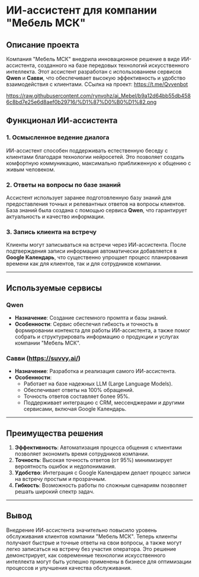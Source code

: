 # ИИ-ассистент для компании "Мебель МСК"

## Описание проекта

Компания "Мебель МСК" внедрила инновационное решение в виде ИИ-ассистента, созданного на базе передовых технологий искусственного интеллекта. Этот ассистент разработан с использованием сервисов **Qwen** и **Савви**, что обеспечивает высокую эффективность и удобство взаимодействия с клиентами.
ССылка на проект: https://t.me/Qvvenbot

https://raw.githubusercontent.com/rynvohz/ai_Mebel/b9a12d64bb55db4586c8bd7e25e6d8aef0b29716/%D1%87%D0%B0%D1%82.png

## Функционал ИИ-ассистента

### 1. Осмысленное ведение диалога
ИИ-ассистент способен поддерживать естественную беседу с клиентами благодаря технологии нейросетей. Это позволяет создать комфортную коммуникацию, максимально приближенную к общению с живым человеком.

### 2. Ответы на вопросы по базе знаний
Ассистент использует заранее подготовленную базу знаний для предоставления точных и релевантных ответов на вопросы клиентов. База знаний была создана с помощью сервиса **Qwen**, что гарантирует актуальность и качество информации.

### 3. Запись клиента на встречу
Клиенты могут записываться на встречи через ИИ-ассистента. После подтверждения записи информация автоматически добавляется в **Google Календарь**, что существенно упрощает процесс планирования времени как для клиентов, так и для сотрудников компании.

---

## Используемые сервисы

### Qwen
- **Назначение**: Создание системного промпта и базы знаний.
- **Особенности**: Сервис обеспечил гибкость и точность в формировании контекста для работы ИИ-ассистента, а также помог собрать и структурировать информацию о продукции и услугах компании "Мебель МСК".

### Савви (https://suvvy.ai/)
- **Назначение**: Разработка и реализация самого ИИ-ассистента.
- **Особенности**: 
  - Работает на базе надежных LLM (Large Language Models).
  - Обеспечивает ответы на 100% обращений.
  - Точность ответов составляет более 95%.
  - Поддерживает интеграцию с CRM, мессенджерами и другими сервисами, включая Google Календарь.

---

## Преимущества решения

1. **Эффективность**: Автоматизация процесса общения с клиентами позволяет экономить время сотрудников компании.
2. **Точность**: Высокая точность ответов (от 95%) минимизирует вероятность ошибок и недопонимания.
3. **Удобство**: Интеграция с Google Календарем делает процесс записи на встречу простым и прозрачным.
4. **Гибкость**: Возможность работы по сложным сценариям позволяет решать широкий спектр задач.

---

## Вывод

Внедрение ИИ-ассистента значительно повысило уровень обслуживания клиентов компании "Мебель МСК". Теперь клиенты получают быстрые и точные ответы на свои вопросы, а также могут легко записаться на встречу без участия оператора. Это решение демонстрирует, как современные технологии искусственного интеллекта могут быть успешно применены в бизнесе для оптимизации процессов и улучшения качества обслуживания.
